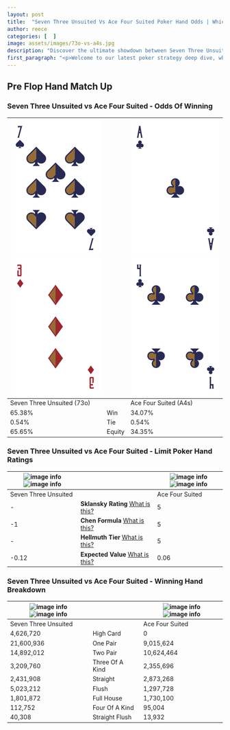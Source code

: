 ```yaml
---
layout: post
title:  "Seven Three Unsuited Vs Ace Four Suited Poker Hand Odds | Which Is The Better Hand In Poker? A Complete Guide"
author: reece
categories: [  ]
image: assets/images/73o-vs-a4s.jpg
description: "Discover the ultimate showdown between Seven Three Unsuited and Ace Four Suited in poker! Uncover the odds, strategies, and scenarios where one hand triumphs over the other. Get ready to up your poker game with this thrilling analysis."
first_paragraph: "<p>Welcome to our latest poker strategy deep dive, where we're pitting two distinct hands against each other in a high-stakes showdown: Seven Three Unsuited vs Ace Four Suited.</p><p>In the dynamic world of poker, every decision counts, and knowing which hand holds the upper hand is key to your success at the table.</p><p>In this article, we'll dissect these two hands, explore the scenarios where one dominates the other, and equip you with the knowledge to make strategic choices that can tip the odds in your favor.</p><p>Get ready to unravel the intriguing dynamics of these poker hands and elevate your game to new heights.</p>"
---
```




[comment]: # (sp0)

## Pre Flop Hand Match Up

<div class="table hand-ratings" markdown="1"> 



### Seven Three Unsuited vs Ace Four Suited - Odds Of Winning


    
| ![image info](assets/images/hand1/7.png) ![image info](assets/images/hand1/3o.png) |  | ![image info](assets/images/hand2/a.png) ![image info](assets/images/hand2/4.png) |
| -------- | -------- | -------- |
| Seven Three Unsuited (73o) |  | Ace Four Suited (A4s) |
| 65.38% | Win | 34.07% |
| 0.54% | Tie | 0.54% |
| 65.65% | Equity | 34.35% |




[comment]: # (sp1)



### Seven Three Unsuited vs Ace Four Suited - Limit Poker Hand Ratings


    
| ![image info](https://www.riverpairs.com/assets/images/hand1/7.png) ![image info](https://www.riverpairs.com/assets/images/hand1/3o.png) |  | ![image info](https://www.riverpairs.com/assets/images/hand2/a.png) ![image info](https://www.riverpairs.com/assets/images/hand2/4.png) |
| -------- | -------- | -------- |
| Seven Three Unsuited |  | Ace Four Suited |
| - | **Sklansky Rating** [What is this?](/sklansky-rating-explained) | 5 |
| -1 | **Chen Formula** [What is this?](/chen-formula-explained) | 5 |
| - | **Hellmuth Tier** [What is this?](/Hellmuth-tier-explained) | 5 |
| -0.12 | **Expected Value** [What is this?](/expected-value-explained) | 0.06 |




[comment]: # (sp2)



### Seven Three Unsuited vs Ace Four Suited - Winning Hand Breakdown


    
| ![image info](https://www.riverpairs.com/assets/images/hand1/7.png) ![image info](https://www.riverpairs.com/assets/images/hand1/3o.png) |  | ![image info](https://www.riverpairs.com/assets/images/hand2/a.png) ![image info](https://www.riverpairs.com/assets/images/hand2/4.png) |
| -------- | -------- | -------- |
| Seven Three Unsuited |  | Ace Four Suited |
| 4,626,720 | High Card | 0 |
| 21,600,936 | One Pair | 9,015,624 |
| 14,892,012 | Two Pair | 10,624,464 |
| 3,209,760 | Three Of A Kind | 2,355,696 |
| 2,431,908 | Straight | 2,873,268 |
| 5,023,212 | Flush | 1,297,728 |
| 1,801,872 | Full House | 1,730,100 |
| 112,752 | Four Of A Kind | 95,004 |
| 40,308 | Straight Flush | 13,932 |




[comment]: # (sp3)



</div>

[comment]: # (sp4)



[comment]: # (sp5)

